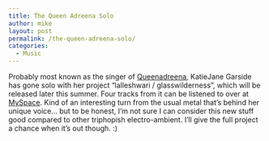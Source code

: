 ```yaml
---
title: The Queen Adreena Solo
author: mike
layout: post
permalink: /the-queen-adreena-solo/
categories:
  - Music
---
```

Probably most known as the singer of [Queenadreena][1], KatieJane Garside has gone solo with her project &#8220;lalleshwari / glasswilderness&#8221;, which will be released later this summer. Four tracks from it can be listened to over at [MySpace][2]. Kind of an interesting turn from the usual metal that&#8217;s behind her unique voice&#8230; but to be honest, I&#8217;m not sure I can consider this new stuff good compared to other triphopish electro-ambient. I&#8217;ll give the full project a chance when it&#8217;s out though. :)

 [1]: http://www.queenadreena.com/
 [2]: http://www.myspace.com/katiejanegarside